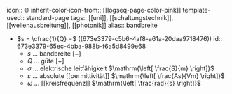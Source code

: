 icon:: 🌐
inherit-color-icon-from:: [[logseq-page-color-pink]] 
template-used:: standard-page
tags:: [[uni]], [[schaltungstechnik]], [[wellenausbreitung]], [[photonik]] 
alias:: bandbreite

- $s = \cfrac{1}{Q} =$ ((673e3379-c5b6-4af8-a61a-20daa9718476))
  id:: 673e3379-65ec-4bba-988b-f6a5d8499e68
	- $s$ ... bandbreite $\mathrm{\left[ - \right]}$
	- $Q$ ... güte $\mathrm{\left[ - \right]}$
	- $\sigma$ ... elektrische leitfähigkeit $\mathrm{\left[ \frac{S}{m} \right]}$
	- $\varepsilon$ ... absolute [[permittivität]] $\mathrm{\left[ \frac{As}{Vm} \right]}$
	- $\omega$ ... [[kreisfrequenz]] $\mathrm{\left[ \frac{rad}{s} \right]}$